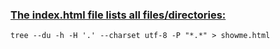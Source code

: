  ### [The index.html file lists all files/directories:](https://stackoverflow.com/a/46383157)

    tree --du -h -H '.' --charset utf-8 -P "*.*" > showme.html
    
